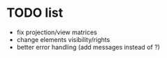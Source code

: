 # TODO list

- fix projection/view matrices
- change elements visibility/rights
- better error handling (add messages instead of ?)